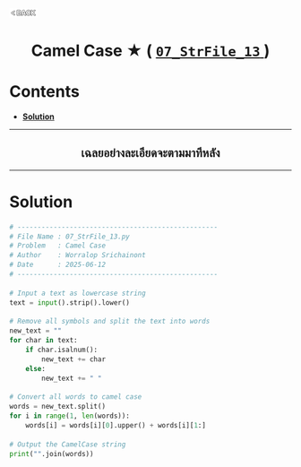 <p align="left">
  <a href="../README.md">
    <img src="../../Z99-OTHERS/00-common/00-back.png" style="width:10%">
  </a>
</p>

<div align="center">
  <h1>
    Camel Case ★ (
      <a href="https://drive.google.com/file/d/1qxebq9IQuZIsL7zibYSrSyVg3UQLRFbk/view?usp=drive_link">
        <code>07_StrFile_13</code>
      </a>
    )
  </h1>
</div>

# Contents

-   [**Solution**](#solution)

---

<div align="center">
  <h2>เฉลยอย่างละเอียดจะตามมาทีหลัง</h2>
</div>

---

# Solution

```python
# --------------------------------------------------
# File Name : 07_StrFile_13.py
# Problem   : Camel Case
# Author    : Worralop Srichainont
# Date      : 2025-06-12
# --------------------------------------------------

# Input a text as lowercase string
text = input().strip().lower()

# Remove all symbols and split the text into words
new_text = ""
for char in text:
    if char.isalnum():
        new_text += char
    else:
        new_text += " "

# Convert all words to camel case
words = new_text.split()
for i in range(1, len(words)):
    words[i] = words[i][0].upper() + words[i][1:]

# Output the CamelCase string
print("".join(words))
```
